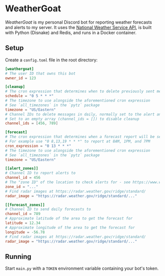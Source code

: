 # WeatherGoat

_WeatherGoat_ is my personal Discord bot for reporting weather forecasts and alerts to my server. It uses the [National Weather Service API](https://www.weather.gov/documentation/services-web-api), is built with Python (Disnake) and Redis, and runs in a Docker container.

## Setup

Create a `config.toml` file in the root directory:

```toml
[weathergoat]
# The user ID that owns this bot
owner_id = 123

[cleanup]
# The cron expression that determines when to delete previously sent messages
schedule = "0 5 * * *"
# The timezone to use alongside the aforementioned cron expression
# See `all_timezones` in the `pytz` package
timezone = "US/Eastern"
# Channel IDs to delete messages in daily, normally set to the alert and forecast channels to keep them tidy
# Set to an empty array (channel_ids = []) to disable cleanup
channel_ids = [456, 789]

[forecast]
# The cron expression that determines when a forecast report will be sent
# For example use "0 8,13,19 * * *" to report at 8AM, 1PM, and 7PM
cron_expression = "0 13 * * *"
# The timezone to use alongside the aforementioned cron expression
# See `all_timezones` in the `pytz` package
timezone = "US/Eastern"

[[alert_zones]]
# Channel ID to report alerts to
channel_id = 456
# The "zone ID" of the location to check alerts for - see https://www.weather.gov/media/documentation/docs/NWS_Geolocation.pdf
zone_id = "..."
# Find radar images at https://radar.weather.gov/ridge/standard/
radar_image = "https://radar.weather.gov/ridge/standard/..."

[[forecast_zones]]
# Channel ID to send daily forecasts to
channel_id = 789
# Approximate latitude of the area to get the forecast for
latitude = 12.34
# Approximate longitude of the area to get the forecast for
longitude = -56.78
# Find radar images at https://radar.weather.gov/ridge/standard/
radar_image = "https://radar.weather.gov/ridge/standard/..."
```


## Running

Start `main.py` with a `TOKEN` environment variable containing your bot's token.
